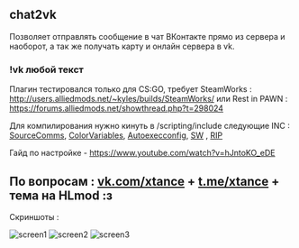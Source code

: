 ## chat2vk
Позволяет отправлять сообщение в чат ВКонтакте прямо из сервера и наоборот, а так же получать карту и онлайн сервера в vk.

### !vk любой текст
Плагин тестировался только для CS:GO, требует SteamWorks : http://users.alliedmods.net/~kyles/builds/SteamWorks/ или Rest in PAWN : https://forums.alliedmods.net/showthread.php?t=298024

Для компилирования нужно кинуть в /scripting/include следующие INC : [SourceComms](https://github.com/sbpp/sourcebans-pp/tree/v1.x/game/addons/sourcemod/scripting/include), [ColorVariables](https://github.com/PremyslTalich/ColorVariables/blob/master/addons/sourcemod/scripting/includes/colorvariables.inc), [Autoexecconfig](https://github.com/Impact123/AutoExecConfig/blob/development/autoexecconfig.inc), [SW](https://github.com/KyleSanderson/SteamWorks/blob/master/Pawn/includes/SteamWorks.inc) , [RIP](https://forums.alliedmods.net/showthread.php?t=298024)

Гайд по настройке - https://www.youtube.com/watch?v=hJntoKO_eDE

## По вопросам : [vk.com/xtance](https://vk.com/xtance "Мой вконтактик") + [t.me/xtance](https://t.me/xtance "Уютная телега") + тема на HLmod :з

Скриншоты :

![screen1](https://i.imgur.com/VNDZuwN.jpg "Screen 1")
![screen2](https://i.imgur.com/cnG0iK3.jpg "Screen 2")
![screen3](https://i.imgur.com/OE3qyg8.png "Screen 3")
